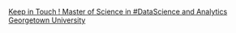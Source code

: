 [Keep in Touch !   Master of Science in #DataScience and Analytics   Georgetown University](https://qi.tc/qi/115131)
